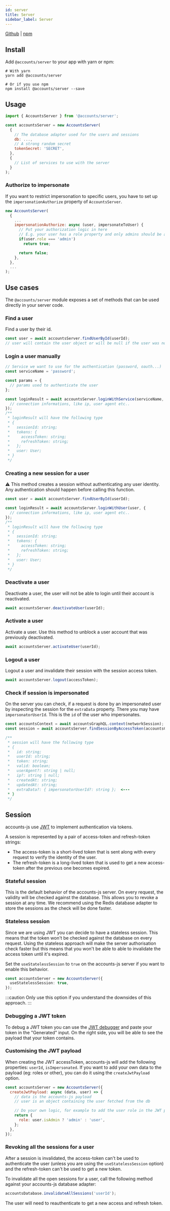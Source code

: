 ```yaml
---
id: server
title: Server
sidebar_label: Server
---
```


[Github](https://github.com/accounts-js/accounts/tree/master/packages/server) |
[npm](https://www.npmjs.com/package/@accounts/server)

## Install

Add `@accounts/server` to your app with yarn or npm:

```
# With yarn
yarn add @accounts/server

# Or if you use npm
npm install @accounts/server --save
```

## Usage

```javascript
import { AccountsServer } from '@accounts/server';

const accountsServer = new AccountsServer(
  {
    // The database adapter used for the users and sessions
    db: ...,
    // A strong random secret
    tokenSecret: 'SECRET',
  },
  {
    // List of services to use with the server
  }
);
```

### Authorize to impersonate

If you want to restrict impersonation to specific users, you have to set up the `impersonationAuthorize` property of `AccountsServer`.

```javascript
new AccountsServer(
  {
    ...
    impersonationAuthorize: async (user, impersonateToUser) {
      // Put your authorization logic in here
      // E.g. your user has a role property and only admins should be allowed to impersonate:
      if(user.role === 'admin')
        return true;

      return false;
    },
  },
  ...
);
```

## Use cases

The `@accounts/server` module exposes a set of methods that can be used directly in your server code.

### Find a user

Find a user by their id.

```javascript
const user = await accountsServer.findUserById(userId);
// user will contain the user object or will be null if the user was not found
```

### Login a user manually

```javascript
// Service we want to use for the authentication (password, oauth...)
const serviceName = 'password';

const params = {
  // params used to authenticate the user
};

const loginResult = await accountsServer.loginWithService(serviceName, params, {
  // connection informations, like ip, user agent etc..
});
/**
 * loginResult will have the following type
 * {
 *   sessionId: string;
 *   tokens: {
 *     accessToken: string;
 *     refreshToken: string;
 *   };
 *   user: User;
 * }
 */
```

### Creating a new session for a user

⚠️ This method creates a session without authenticating any user identity. Any authentication should happen before calling this function.

```javascript
const user = await accountsServer.findUserById(userId);

const loginResult = await accountsServer.loginWithUser(user, {
  // connection informations, like ip, user agent etc..
});
/**
 * loginResult will have the following type
 * {
 *   sessionId: string;
 *   tokens: {
 *     accessToken: string;
 *     refreshToken: string;
 *   };
 *   user: User;
 * }
 */
```

### Deactivate a user

Deactivate a user, the user will not be able to login until their account is reactivated.

```javascript
await accountsServer.deactivateUser(userId);
```

### Activate a user

Activate a user. Use this method to unblock a user account that was previously deactivated.

```javascript
await accountsServer.activateUser(userId);
```

### Logout a user

Logout a user and invalidate their session with the session access token.

```javascript
await accountsServer.logout(accessToken);
```

### Check if session is impersonated

On the server you can check, if a request is done by an impersonated user by inspecting the session for the `extraData` property.
There you may have `impersonatorUserId`. This is the `id` of the user who impersonates.

```javascript
const accountsContext = await accountsGraphQL.context(networkSession);
const session = await accountsServer.findSessionByAccessToken(accountsContext.authToken);

/**
 * session will have the following type
 * {
 *   id: string;
 *   userId: string;
 *   token: string;
 *   valid: boolean;
 *   userAgent?: string | null;
 *   ip?: string | null;
 *   createdAt: string;
 *   updatedAt: string;
 *   extraData?: { impersonatorUserId?: string };  <---
 * }
 */
```

## Session

accounts-js use [JWT](https://jwt.io/introduction/) to implement authentication via tokens.

A session is represented by a pair of access-token and refresh-token strings:

- The access-token is a short-lived token that is sent along with every request to verify the identity of the user.
- The refresh-token is a long-lived token that is used to get a new access-token after the previous one becomes expired.

### Stateful session

This is the default behavior of the accounts-js server. On every request, the validity will be checked against the database. This allows you to revoke a session at any time. We recommend using the Redis database adapter to store the sessions as the check will be done faster.

### Stateless session

Since we are using JWT you can decide to have a stateless session. This means that the token won't be checked against the database on every request. Using the stateless approach will make the server authorisation check faster but this means that you won't be able to able to invalidate the access token until it's expired.

Set the `useStatelessSession` to `true` on the accounts-js server if you want to enable this behavior.

```ts
const accountsServer = new AccountsServer({
  useStatelessSession: true,
});
```

:::caution
Only use this option if you understand the downsides of this approach.
:::

### Debugging a JWT token

To debug a JWT token you can use the [JWT debugger](https://jwt.io/#debugger-io) and paste your token in the "Generated" input. On the right side, you will be able to see the payload that your token contains.

### Customising the JWT payload

When creating the JWT accessToken, accounts-js will add the following properties: `userId`, `isImpersonated`. If you want to add your own data to the payload (eg: roles or other), you can do it using the `createJwtPayload` option.

```javascript
const accountsServer = new AccountsServer({
  createJwtPayload: async (data, user) => {
    // data is the accounts-js payload
    // user is an object containing the user fetched from the db

    // Do your own logic, for example to add the user role in the JWT payload you could do the following
    return {
      role: user.isAdmin ? 'admin' : 'user',
    };
  },
});
```

### Revoking all the sessions for a user

After a session is invalidated, the access-token can't be used to authenticate the user (unless you are using the `useStatelessSession` option) and the refresh-token can't be used to get a new token.

To invalidate all the open sessions for a user, call the following method against your accounts-js database adapter:

```ts
accountsDatabase.invalidateAllSessions('userId');
```

The user will need to reauthenticate to get a new access and refresh token.
